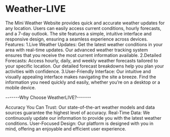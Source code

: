 # Weather-LIVE
The Mini Weather Website provides quick and accurate weather updates for any location. Users can easily access current conditions, hourly forecasts, and a 7-day outlook. The site features a simple, intuitive interface and responsive design, ensuring a seamless experience across devices.
Features:
1.Live Weather Updates: Get the latest weather conditions in your area with real-time updates. Our advanced weather tracking system ensures that you receive the most current information available.
2.Detailed Forecasts: Access hourly, daily, and weekly weather forecasts tailored to your specific location. Our detailed forecast breakdowns help you plan your activities with confidence.
3.User-Friendly Interface: Our intuitive and visually appealing interface makes navigating the site a breeze. Find the information you need quickly and easily, whether you’re on a desktop or a mobile device.

-------Why Choose WeatherLIVE?-------

Accuracy You Can Trust: Our state-of-the-art weather models and data sources guarantee the highest level of accuracy.
Real-Time Data: We continuously update our information to provide you with the latest weather conditions.
User-Focused Design: Our platform is designed with you in mind, offering an enjoyable and efficient user experience.
